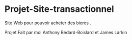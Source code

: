 # Projet-Site-transactionnel

Site Web pour pouvoir acheter des bieres .

Projet Fait par moi Anthony Bédard-Boislard et James Larkin 
